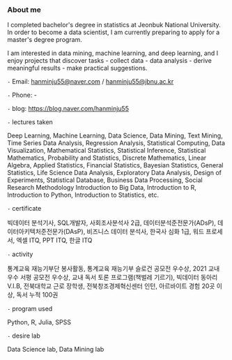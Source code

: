 ### About me

<!--
**hmj555/hmj555** is a ✨ _special_ ✨ repository because its `README.md` (this file) appears on your GitHub profile.

Here are some ideas to get you started:

- 🔭 I’m currently working on ...
- 🌱 I’m currently learning ...
- 👯 I’m looking to collaborate on ...
- 🤔 I’m looking for help with ...
- 💬 Ask me about ...
- 📫 How to reach me: ...
- 😄 Pronouns: ...
- ⚡ Fun fact: ...
-->I completed bachelor's degree in statistics at Jeonbuk National University. In order to become a data scientist, I am currently preparing to apply for a master's degree program.
I am interested in data mining, machine learning, and deep learning, and I enjoy projects that discover tasks - collect data - data analysis - derive meaningful results - make practical suggestions.




`-` Email: hanminju55@naver.com / hanminju55@jbnu.ac.kr

`-` Phone: -

`-` blog: https://blog.naver.com/hanminju55


`-` lectures taken

Deep Learning, Machine Learning, Data Science, Data Mining, Text Mining, Time Series Data Analysis, Regression Analysis, Statistical Computing, Data Visualization,
Mathematical Statistics, Statistical Inference, Statistical Mathematics, Probability and Statistics, Discrete Mathematics, Linear Algebra,
Applied Statistics, Financial Statistics, Bayesian Statistics, General Statistics, 
Life Science Data Analysis, Exploratory Data Analysis, Design of Experiments, Statistical Database, Business Data Processing, Social Research Methodology
Introduction to Big Data, Introduction to R, Introduction to Python, Introduction to Statistics, etc.

`-` certificate

빅데이터 분석기사, SQL개발자, 사회조사분석사 2급, 데이터분석준전문가(ADsP), 데이터아키텍처준전문가(DAsP), 비즈니스 데이터 분석사,
한국사 심화 1급, 워드 프로세서, 엑셀 ITQ, PPT ITQ, 한글 ITQ

`-` activity

통계교육 재능기부단 봉사활동,
통계교육 재능기부 슬로건 공모전 우수상,
2021 교내 우수 서평 공모전 우수상,
교내 독서 토론 프로그램(책벌레 기르기),
빅데이터 동아리 V.I.B,
전북대학교 근로 장학생,
전북창조경제혁신센터 인턴,
아르바이트 경험 20곳 이상,
독서 누적 100권


`-` program used

Python, R, Julia, SPSS


`-` desire lab

Data Science lab, Data Mining lab
